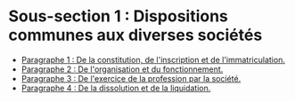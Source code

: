 # Sous-section 1 : Dispositions communes aux diverses sociétés

- [Paragraphe 1 : De la constitution, de l'inscription et de l'immatriculation.](paragraphe-1)
- [Paragraphe 2 : De l'organisation et du fonctionnement.](paragraphe-2)
- [Paragraphe 3 : De l'exercice de la profession par la société.](paragraphe-3)
- [Paragraphe 4 : De la dissolution et de la liquidation.](paragraphe-4)
